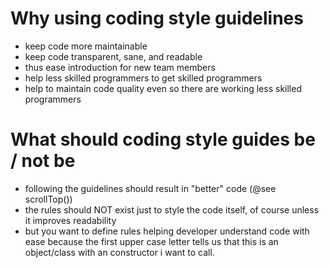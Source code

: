 # Why using coding style guidelines

- keep code more maintainable
- keep code transparent, sane, and readable
- thus ease introduction for new team members
- help less skilled programmers to get skilled programmers
- help to maintain code quality even so there are working less skilled programmers

# What should coding style guides be / not be

- following the guidelines should result in "better" code (@see scrollTop())
- the rules should NOT exist just to style the code itself,
  of course unless it improves readability
- but you want to define rules helping developer understand code with ease
  because the first upper case letter tells us that this is an object/class
  with an constructor i want to call.
